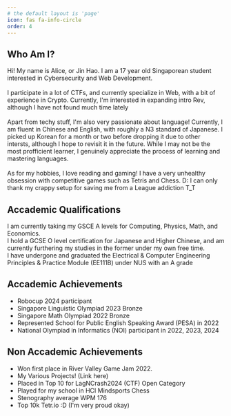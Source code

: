 ```yaml
---
# the default layout is 'page'
icon: fas fa-info-circle
order: 4
---
```


<!-- > Add Markdown syntax content to file `_tabs/about.md`{: .filepath } and it will show up on this page.
{: .prompt-tip } -->


## Who Am I?
Hi! My name is Alice, or Jin Hao. I am a 17 year old Singaporean student interested in Cybersecurity and Web Development.\
\
I participate in a lot of CTFs, and currently specialize in Web, with a bit of experience in Crypto. Currently, I'm interested in expanding intro Rev, although I have not found much time lately\
\
Apart from techy stuff, I'm also very passionate about language! Currently, I am fluent in Chinese and English, with roughly a N3 standard of Japanese. I picked up Korean for a month or two before dropping it due to other intersts, although I hope to revisit it in the future. While I may not be the most profficient learner, I genuinely appreciate the process of learning and mastering languages.\
\
As for my hobbies, I love reading and gaming! I have a very unhealthy obsession with competitive games such as Tetris and Chess. D: I can only thank my crappy setup for saving me from a League addiction T_T


## Accademic Qualifications
I am currently taking my GSCE A levels for Computing, Physics, Math, and Economics.\
I hold a GCSE O level certification for Japanese and Higher Chinese, and am currently furthering my studies in the former under my own free time. \
I have undergone and graduated the Electrical & Computer Engineering Principles & Practice Module (EE111B) under NUS with an A grade  

## Accademic Achievements 
* Robocup 2024 participant
* Singapore Linguistic Olympiad 2023 Bronze
* Singapore Math Olympiad 2022 Bronze
* Represented School for Public English Speaking Award (PESA) in 2022
* National Olympiad in Informatics (NOI) participant in 2022, 2023, 2024

## Non Accademic Achievements
* Won first place in River Valley Game Jam 2022.
* My Various Projects! (Link here)
*  Placed in Top 10 for LagNCrash2024 (CTF) Open Category
* Played for my school in HCI Mindsports Chess
* Stenography average WPM 176
* Top 10k Tetr.io :D (I'm very proud okay)